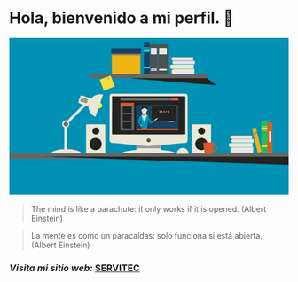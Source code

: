 # Hola, bienvenido a mi perfil. 👋

![](https://github.com/Lovux06/Lovux06/blob/master/Lovux06.gif)

> The  mind is like a parachute: it only works if it is opened. (Albert Einstein)

> La mente es como un paracaídas: solo funciona si está abierta. (Albert Einstein)

### *Visita mi sitio web:* [SERVITEC](https://lovux06.github.io/SERVITEC/)
